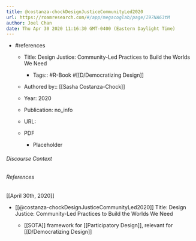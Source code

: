 ```yaml
---
title: @costanza-chockDesignJusticeCommunityLed2020
url: https://roamresearch.com/#/app/megacoglab/page/I97NA63tM
author: Joel Chan
date: Thu Apr 30 2020 11:16:30 GMT-0400 (Eastern Daylight Time)
---
```


- #references

    - Title: Design Justice: Community-Led Practices to Build the Worlds We Need

        - Tags:: #R-Book #[[D/Democratizing Design]]

    - Authored by::  [[Sasha Costanza-Chock]]

    - Year: 2020

    - Publication: no_info

    - URL:

    - PDF

        - Placeholder

###### Discourse Context



###### References

[[April 30th, 2020]]

- [[@costanza-chockDesignJusticeCommunityLed2020]] Title: Design Justice: Community-Led Practices to Build the Worlds We Need

    - [[SOTA]] framework for [[Participatory Design]], relevant for [[D/Democratizing Design]]
